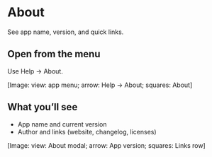 # About

See app name, version, and quick links.

## Open from the menu
Use Help → About.

[Image: view: app menu; arrow: Help → About; squares: About]

## What you’ll see
- App name and current version
- Author and links (website, changelog, licenses)

[Image: view: About modal; arrow: App version; squares: Links row]
